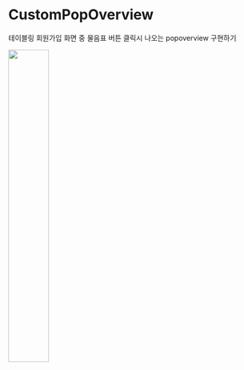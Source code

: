 # CustomPopOverview 

테이블링 회원가입 화면 중 물음표 버튼 클릭시 나오는 popoverview 구현하기

<img src = "https://user-images.githubusercontent.com/48887389/190567009-52d1fba7-9bb8-4762-abf0-53c4d5edfdf0.gif" width="40%">
